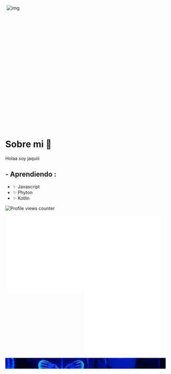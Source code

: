 

<img height="420" width="500" alt="img" align="right" src="gif2.gif">


# <div align="left">Sobre mi 💬 </div>  
 


 Holaa soy jaquiii


## - Aprendiendo :
- ✨ Javascript
- ✨ Phyton
- ✨ Kotlin


![Profile views counter](https://komarev.com/ghpvc/?username=jackvvl&&style=flat-square)  



<div>
  <img src="/metrics1.svg" width="48%" align="top" />
  <img src="/metrics2.svg" width="48%"  />
</div>

<div class="contenedor">
<img src="3vs4.png" align="top">
</div>



